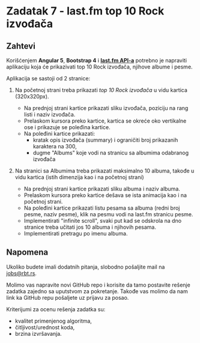 # Zadatak 7 - last.fm  top 10 Rock izvođača

## Zahtevi

Korišćenjem **Angular 5**, **Bootstrap 4** i **[last.fm API-a](https://www.last.fm/api/intro)** potrebno je napraviti aplikaciju koja će prikazivati top 10 Rock izvođača, njihove albume i pesme.

Aplikacija se sastoji od 2 stranice:

1. Na početnoj strani treba prikazati *top 10 Rock izvođača* u vidu kartica (320x320px).

    * Na prednjoj strani kartice prikazati sliku izvođača, poziciju na rang listi i naziv izvođača.
    * Prelaskom kursora preko kartice, kartica se okreće oko vertikalne ose i prikazuje se poleđina kartice.
    * Na poleđini kartice prikazati: 
        - kratak opis izvođača (summary) i ograničiti broj prikazanih karaktera na 300,
		- dugme "Albums" koje vodi na stranicu sa albumima odabranog izvođača

2. Na stranici sa Albumima treba prikazati maksimalno 10 albuma, takođe u vidu kartica (istih dimenzija kao i na početnoj strani)

	* Na prednjoj strani kartice prikazati sliku albuma i naziv albuma.
	* Prelaskom kursora preko kartice dešava se ista animacija kao i na početnoj strani.
	* Na poleđini kartice prikazati listu pesama sa albuma (redni broj pesme, naziv pesme), klik na pesmu vodi na last.fm stranicu pesme.
	* Implementirati "infinite scroll", svaki put kad se odskrola na dno stranice treba učitati jos 10 albuma i njihovih pesama.
	* Implementirati pretragu po imenu albuma.

## Napomena

Ukoliko budete imali dodatnih pitanja, slobodno pošaljite mail na <jobs@rbt.rs>.

Molimo vas napravite novi GitHub repo i korisite da tamo postavite rešenje zadatka zajedno sa uputstvom za pokretanje. Takođe vas molimo da nam link ka GitHub repu pošaljete uz prijavu za posao.

Kriterijumi za ocenu rešenja zadatka su:
- kvalitet primenjenog algoritma,
- čitljivost/urednost koda,
- brzina izvršavanja.